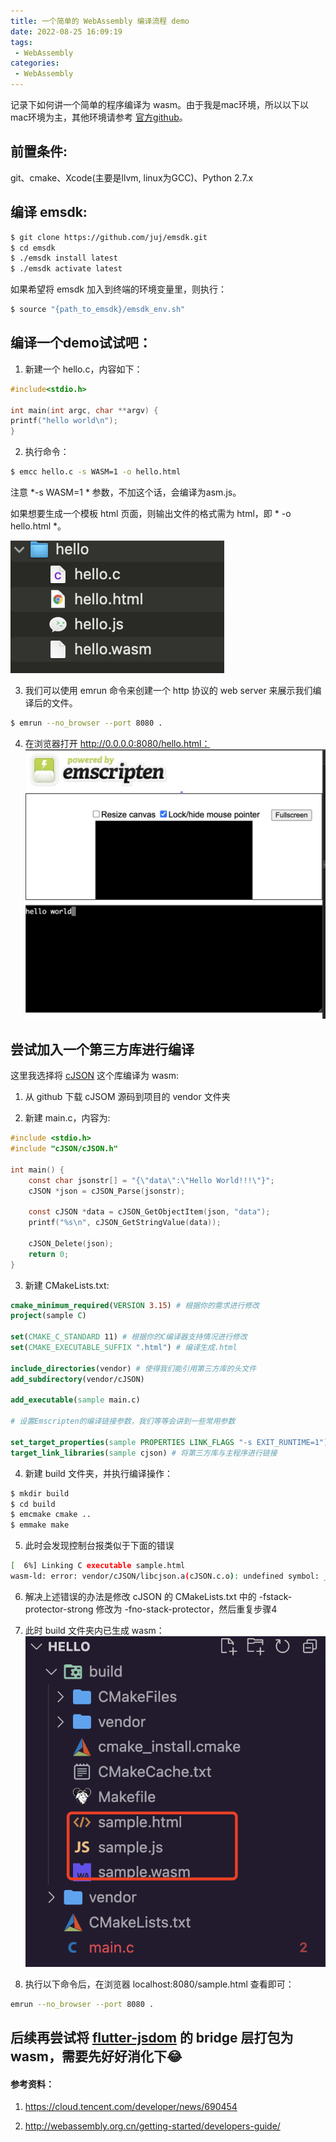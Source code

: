 ```yaml
---
title: 一个简单的 WebAssembly 编译流程 demo
date: 2022-08-25 16:09:19
tags:
 - WebAssembly
categories:
 - WebAssembly
---
```


记录下如何讲一个简单的程序编译为 wasm。由于我是mac环境，所以以下以mac环境为主，其他环境请参考 [官方github](https://github.com/emscripten-core/emsdk)。

<!-- more -->

## 前置条件:
git、cmake、Xcode(主要是llvm, linux为GCC)、Python 2.7.x

## 编译 emsdk:

```bash
$ git clone https://github.com/juj/emsdk.git
$ cd emsdk
$ ./emsdk install latest
$ ./emsdk activate latest
```

如果希望将 emsdk 加入到终端的环境变量里，则执行：
```bash
$ source "{path_to_emsdk}/emsdk_env.sh"
```

## 编译一个demo试试吧：

1. 新建一个 hello.c，内容如下：
```c
#include<stdio.h>

int main(int argc, char **argv) {
printf("hello world\n");
}
```

2. 执行命令：
```bash
$ emcc hello.c -s WASM=1 -o hello.html
```
注意 *-s WASM=1 * 参数，不加这个话，会编译为asm.js。


如果想要生成一个模板 html 页面，则输出文件的格式需为 html，即 * -o hello.html *。

![生成的文件](https://raw.githubusercontent.com/lilong7676/Picture/master/blog/image/20220825180332.png)


3. 我们可以使用 emrun 命令来创建一个 http 协议的 web server 来展示我们编译后的文件。

```bash
$ emrun --no_browser --port 8080 .
```

4. 在浏览器打开 http://0.0.0.0:8080/hello.html：
![效果图](https://raw.githubusercontent.com/lilong7676/Picture/master/blog/image/20220825180019.png)


## 尝试加入一个第三方库进行编译
这里我选择将 [cJSON](https://github.com/DaveGamble/cJSON) 这个库编译为 wasm:

1. 从 github 下载 cJSOM 源码到项目的 vendor 文件夹
   
2. 新建 main.c，内容为:
```c
#include <stdio.h>
#include "cJSON/cJSON.h"

int main() {
    const char jsonstr[] = "{\"data\":\"Hello World!!!\"}";
    cJSON *json = cJSON_Parse(jsonstr);

    const cJSON *data = cJSON_GetObjectItem(json, "data");
    printf("%s\n", cJSON_GetStringValue(data));

    cJSON_Delete(json);
    return 0;
}
```

3. 新建 CMakeLists.txt:
```cmake
cmake_minimum_required(VERSION 3.15) # 根据你的需求进行修改
project(sample C)

set(CMAKE_C_STANDARD 11) # 根据你的C编译器支持情况进行修改
set(CMAKE_EXECUTABLE_SUFFIX ".html") # 编译生成.html

include_directories(vendor) # 使得我们能引用第三方库的头文件
add_subdirectory(vendor/cJSON)

add_executable(sample main.c)

# 设置Emscripten的编译链接参数，我们等等会讲到一些常用参数

set_target_properties(sample PROPERTIES LINK_FLAGS "-s EXIT_RUNTIME=1")
target_link_libraries(sample cjson) # 将第三方库与主程序进行链接
```

4. 新建 build 文件夹，并执行编译操作：
```bash
$ mkdir build
$ cd build
$ emcmake cmake ..
$ emmake make
```

5. 此时会发现控制台报类似于下面的错误
```bash
[  6%] Linking C executable sample.html
wasm-ld: error: vendor/cJSON/libcjson.a(cJSON.c.o): undefined symbol: __stack_chk_guard
```

6. 解决上述错误的办法是修改 cJSON 的 CMakeLists.txt 中的 -fstack-protector-strong 修改为 -fno-stack-protector，然后重复步骤4

7. 此时 build 文件夹内已生成 wasm：
![生成的wasm](https://raw.githubusercontent.com/lilong7676/Picture/master/blog/image/20220826140809.png)

8. 执行以下命令后，在浏览器 localhost:8080/sample.html 查看即可：
```bash
emrun --no_browser --port 8080 .
```

## 后续再尝试将 [flutter-jsdom](https://github.com/lilong7676/flutter-jsdom) 的 bridge 层打包为 wasm，需要先好好消化下😂

#### 参考资料：
1. https://cloud.tencent.com/developer/news/690454

2. http://webassembly.org.cn/getting-started/developers-guide/